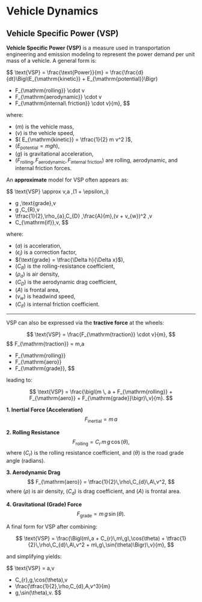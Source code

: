 # Vehicle Dynamics

## Vehicle Specific Power (VSP)

**Vehicle Specific Power (VSP)** is a measure used in transportation engineering and emission modeling to represent the power demand per unit mass of a vehicle. A general form is:

$$
\text{VSP} 
= \frac{\text{Power}}{m}
= \frac{\frac{d}{dt}\Bigl(E_{\mathrm{kinetic}} + E_{\mathrm{potential}}\Bigr) 
   + F_{\mathrm{rolling}} \cdot v 
   + F_{\mathrm{aerodynamic}} \cdot v 
   + F_{\mathrm{internal\ friction}} \cdot v}{m},
$$

where:
- $( m )$ is the vehicle mass,  
- $( v )$ is the vehicle speed,  
- $( E_{\mathrm{kinetic}} = \tfrac{1}{2} m v^2 )$,  
- $( E_{\mathrm{potential}} = mgh )$,  
- $( g )$ is gravitational acceleration,  
- $( F_{\mathrm{rolling}}, F_{\mathrm{aerodynamic}}, F_{\mathrm{internal\ friction}} )$ are rolling, aerodynamic, and internal friction forces.

An **approximate** model for VSP often appears as:

$$
\text{VSP} \approx
v\,a \,(1 + \epsilon_i)
+ g \,\text{grade}\,v
+ g \,C_{R}\,v
+ \tfrac{1}{2}\,\rho_{a}\,C_{D} \,\frac{A}{m}\,(v + v_{w})^2 \,v
+ C_{\mathrm{if}}\,v,
$$

where:
- $( a )$ is acceleration,  
- $( \epsilon_i )$ is a correction factor,  
- $(\text{grade} = \tfrac{\Delta h}{\Delta x}$),  
- $(C_{R})$ is the rolling-resistance coefficient,  
- $(\rho_{a})$ is air density,  
- $(C_{D})$ is the aerodynamic drag coefficient,  
- $(A)$ is frontal area,  
- $(v_{w})$ is headwind speed,  
- $(C_{\mathrm{if}})$ is internal friction coefficient.

---

VSP can also be expressed via the **tractive force** at the wheels:

$$
\text{VSP} 
= \frac{F_{\mathrm{traction}} \cdot v}{m},
$$
$$
F_{\mathrm{traction}}
= m\,a
  + F_{\mathrm{rolling}}
  + F_{\mathrm{aero}}
  + F_{\mathrm{grade}},
$$

leading to:

$$
\text{VSP}
= \frac{\bigl(m \, a 
           + F_{\mathrm{rolling}} 
           + F_{\mathrm{aero}} 
           + F_{\mathrm{grade}}\bigr)\,v}{m}.
$$

**1. Inertial Force (Acceleration)**  
   $$
   F_{\mathrm{inertial}} = m\,a
   $$

**2. Rolling Resistance**  
   $$
   F_{\mathrm{rolling}} 
   = C_{r}\,m\,g\,\cos(\theta),
   $$
   where $(C_{r})$ is the rolling resistance coefficient, and $(\theta)$ is the road grade angle (radians).

**3. Aerodynamic Drag**  
   $$
   F_{\mathrm{aero}}
   = \tfrac{1}{2}\,\rho\,C_{d}\,A\,v^2,
   $$
   where $(\rho)$ is air density, $(C_{d})$ is drag coefficient, and $(A)$ is frontal area.

**4. Gravitational (Grade) Force**
   $$
   F_{\mathrm{grade}}
   = m\,g\,\sin(\theta).
   $$

A final form for VSP after combining:

$$
\text{VSP} 
= \frac{\Bigl(m\,a 
             + C_{r}\,m\,g\,\cos(\theta) 
             + \tfrac{1}{2}\,\rho\,C_{d}\,A\,v^2 
             + m\,g\,\sin(\theta)\Bigr)\,v}{m},
$$

and simplifying yields:

$$
\text{VSP} 
= a\,v
  + C_{r}\,g\,\cos(\theta)\,v
  + \frac{\tfrac{1}{2}\,\rho\,C_{d}\,A\,v^3}{m}
  + g\,\sin(\theta)\,v.
$$
